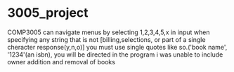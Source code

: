 # 3005_project
COMP3005
can navigate menus by selecting 1,2,3,4,5,x in input
when specifying any string that is not [billing,selections, or part of a single cheracter response(y,n,o)] you must use single quotes like so.('book name', '1234'(an isbn), you will be directed in the program
i was unable to include owner addition and removal of books
